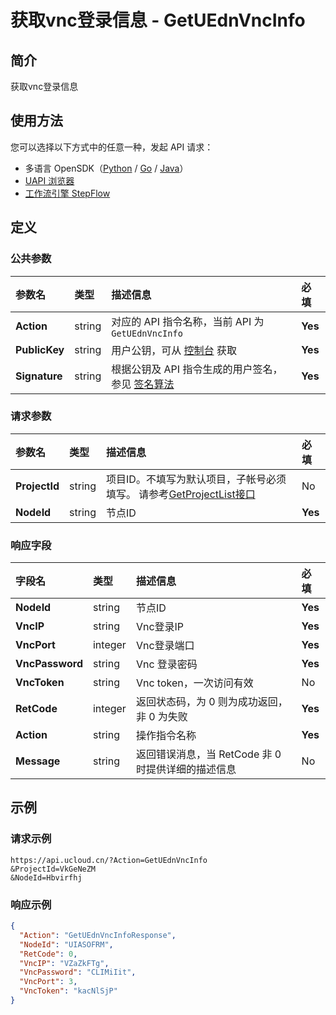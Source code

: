 # 获取vnc登录信息 - GetUEdnVncInfo

## 简介

获取vnc登录信息





## 使用方法

您可以选择以下方式中的任意一种，发起 API 请求：
- 多语言 OpenSDK（[Python](https://github.com/ucloud/ucloud-sdk-python3) / [Go](https://github.com/ucloud/ucloud-sdk-go) / [Java](https://github.com/ucloud/ucloud-sdk-java)）
- [UAPI 浏览器](https://console.ucloud.cn/uapi/detail?id=GetUEdnVncInfo)
- [工作流引擎 StepFlow](https://console.ucloud.cn/stepflow/manage/)

## 定义

### 公共参数

| 参数名 | 类型 | 描述信息 | 必填 |
|:---|:---|:---|:---|
| **Action**     | string  | 对应的 API 指令名称，当前 API 为 `GetUEdnVncInfo`                        | **Yes** |
| **PublicKey**  | string  | 用户公钥，可从 [控制台](https://console.ucloud.cn/uapi/apikey) 获取                                             | **Yes** |
| **Signature**  | string  | 根据公钥及 API 指令生成的用户签名，参见 [签名算法](api/summary/signature.md)  | **Yes** |

### 请求参数

| 参数名 | 类型 | 描述信息 | 必填 |
|:---|:---|:---|:---|
| **ProjectId** | string | 项目ID。不填写为默认项目，子帐号必须填写。 请参考[GetProjectList接口](api/summary/get_project_list) |No|
| **NodeId** | string | 节点ID |**Yes**|

### 响应字段

| 字段名 | 类型 | 描述信息 | 必填 |
|:---|:---|:---|:---|
| **NodeId** | string | 节点ID |**Yes**|
| **VncIP** | string | Vnc登录IP |**Yes**|
| **VncPort** | integer | Vnc登录端口 |**Yes**|
| **VncPassword** | string | Vnc 登录密码 |**Yes**|
| **VncToken** | string | Vnc token，一次访问有效 |No|
| **RetCode** | integer | 返回状态码，为 0 则为成功返回，非 0 为失败 |**Yes**|
| **Action** | string | 操作指令名称 |**Yes**|
| **Message** | string | 返回错误消息，当 RetCode 非 0 时提供详细的描述信息 |No|




## 示例

### 请求示例
    
```
https://api.ucloud.cn/?Action=GetUEdnVncInfo
&ProjectId=VkGeNeZM
&NodeId=Hbvirfhj
```

### 响应示例
    
```json
{
  "Action": "GetUEdnVncInfoResponse",
  "NodeId": "UIASOFRM",
  "RetCode": 0,
  "VncIP": "VZaZkFTg",
  "VncPassword": "CLIMiIit",
  "VncPort": 3,
  "VncToken": "kacNlSjP"
}
```




